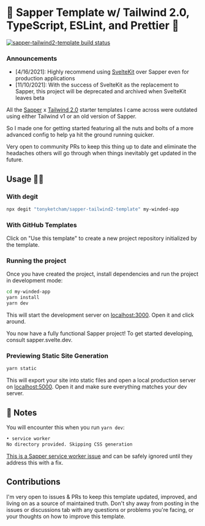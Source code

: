 # 🐝 Sapper Template w/ Tailwind 2.0, TypeScript, ESLint, and Prettier 🍯

[![sapper-tailwind2-template build status](https://circleci.com/gh/tonyketcham/sapper-tailwind2-template/tree/master.svg?style=svg)](https://app.circleci.com/pipelines/github/tonyketcham/sapper-tailwind2-template)

### Announcements
  - [4/16/2021]: Highly recommend using [SvelteKit](https://github.com/sveltejs/kit) over Sapper even for production applications
  - [11/10/2021]: With the success of SvelteKit as the replacement to Sapper, this project will be deprecated and archived when SvelteKit leaves beta

All the [Sapper](https://github.com/sveltejs/sapper) x [Tailwind 2.0](https://tailwindcss.com) starter templates I came across were outdated using either Tailwind v1 or an old version of Sapper.

So I made one for getting started featuring all the nuts and bolts of a more advanced config to help ya hit the ground running quicker.

Very open to community PRs to keep this thing up to date and eliminate the headaches others will go through when things inevitably get updated in the future.

## Usage 🧙‍♂️

### With degit

```bash
npx degit "tonyketcham/sapper-tailwind2-template" my-winded-app
```

### With GitHub Templates

Click on "Use this template" to create a new project repository initialized by the template.

### Running the project

Once you have created the project, install dependencies and run the project in development mode:

```bash
cd my-winded-app
yarn install
yarn dev
```

This will start the development server on [localhost:3000](localhost:3000). Open it and click around.

You now have a fully functional Sapper project! To get started developing, consult sapper.svelte.dev.

### Previewing Static Site Generation

```bash
yarn static
```

This will export your site into static files and open a local production server on [localhost:5000](localhost:5000). Open it and make sure everything matches your dev server.

## 📝 Notes

You will encounter this when you run `yarn dev`:

```sh
• service worker
No directory provided. Skipping CSS generation
```

[This is a Sapper service worker issue](https://github.com/sveltejs/sapper-template/issues/298) and can be safely ignored until they address this with a fix.

## Contributions

I'm very open to issues & PRs to keep this template updated, improved, and living on as a source of maintained truth. Don't shy away from posting in the issues or discussions tab with any questions or problems you're facing, or your thoughts on how to improve this template.
